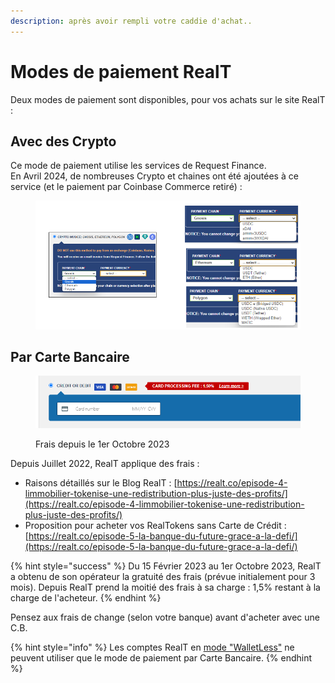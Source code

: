 ```yaml
---
description: après avoir rempli votre caddie d'achat..
---
```


# Modes de paiement RealT

Deux modes de paiement sont disponibles, pour vos achats sur le site RealT :

## Avec des Crypto

Ce mode de paiement utilise les services de Request Finance. \
En Avril 2024, de nombreuses Crypto et chaines ont été ajoutées à ce service (et le paiement par Coinbase Commerce retiré) :&#x20;

<figure><img src="../../.gitbook/assets/image (2) (1) (1) (1) (1) (1) (1) (1) (1) (1) (1) (1).png" alt=""><figcaption></figcaption></figure>

## Par Carte Bancaire&#x20;

<figure><img src="../../.gitbook/assets/image (2) (1) (1) (1) (1) (1) (1) (1) (1) (1) (1) (1) (1) (1) (1) (1) (1) (1) (1).png" alt=""><figcaption><p>Frais depuis le 1er Octobre 2023</p></figcaption></figure>

Depuis Juillet 2022, RealT applique des frais :

* Raisons détaillés sur le Blog RealT : [https://realt.co/episode-4-limmobilier-tokenise-une-redistribution-plus-juste-des-profits/](https://realt.co/episode-4-limmobilier-tokenise-une-redistribution-plus-juste-des-profits/)
* Proposition pour acheter vos RealTokens sans Carte de Crédit : [https://realt.co/episode-5-la-banque-du-future-grace-a-la-defi/](https://realt.co/episode-5-la-banque-du-future-grace-a-la-defi/)

{% hint style="success" %}
Du 15 Février 2023 au 1er Octobre 2023, RealT a obtenu de son opérateur la gratuité des frais (prévue initialement pour 3 mois). Depuis RealT prend la moitié des frais à sa charge : 1,5% restant à la charge de l'acheteur.
{% endhint %}

Pensez aux frais de change (selon votre banque) avant d'acheter avec une C.B.

{% hint style="info" %}
Les comptes RealT en [mode "WalletLess"](../walletless.md) ne peuvent utiliser que le mode de paiement par Carte Bancaire.
{% endhint %}
